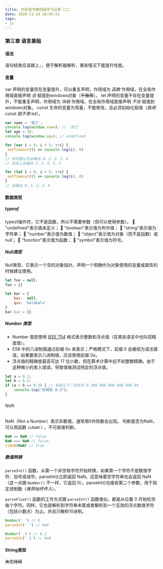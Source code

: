 ```yaml
---
title: JS红宝书第四版学习记录（二）
date: 2020-11-10 18:04:51
tags:
- js
---
```

### 第三章 语言基础

#### 语法

语句结束应该跟上`;`，便于解析器解析，某些情况下能提升性能。

#### 变量

var 声明的变量存在变量提升，可以重复声明，作用域为 _函数_ 作用域，在全局作用域直接声明 _会_ 赋值到windows对象（~~不推荐~~）。
let 声明的变量不存在变量提升，不能重复声明，作用域为 _块级_ 作用域，在全局作用域直接声明 _不会_ 赋值到windows对象。
const 生命的变量为常量，不能修改，且必须初始化赋值（_能用 const 就不用 let_）。

```javascript
var name = '张三'; 
console.log(window.name); // '张三' 
let age = 18; 
console.log(window.age); // undefined

for (var i = 0; i < 5; ++i) { 
 setTimeout(() => console.log(i), 0) 
} 
// 你可能以为会输出 0、1、2、3、4 
// 实际上会输出 5、5、5、5、5

for (let i = 0; i < 5; ++i) { 
 setTimeout(() => console.log(i), 0) 
} 
// 会输出 0、1、2、3、4
```

#### 数据类型

##### typeof
typeof操作符，它不是函数，所以不需要参数（但可以使用参数）。
 "undefined"表示值未定义；
 "boolean"表示值为布尔值；
 "string"表示值为字符串；
 "number"表示值为数值；
 "object"表示值为对象（而不是函数）或 null；
 "function"表示值为函数；
 "symbol"表示值为符号。

##### Null类型
Null类型，它表示一个空的对象指针。声明一个明确作为对象使用的变量或属性的时候建议使用。
```javascript
let foo = null;
foo = {}

let bar = {
	baz:  null,
	qux: 'balabala'
}
bar.baz = {}
```
##### Number 类型
- Number 类型使用 [IEEE 754](https://baike.baidu.com/item/IEEE%20754/3869922 "百度百科") 格式表示整数和浮点值（在某些语言中也叫双精度值）。
- ES6 中的八进制值通过前缀 0o 来表示；严格模式下，前缀 0 会被视为语法错误，如果要表示八进制值，应该使用前缀 0o。
- 浮点值的精确度最高可达 17 位小数，但在算术计算中远不如整数精确。由于这种微小的舍入错误，导致很难测试特定的浮点值。

```javascript
let a = 0.1;
let b = 0.2;
if (a + b == 0.3) { // 别这么干！实际为 0.300 000 000 000 000 04
	console.log("你得到 0.3"); 
} 
```
###### NaN
NaN（Not a Number）表示非数值，通常用0作除数会出现。
判断是否为NaN，可以用函数 `isNaN()` ，不可直接判断。

```javascript
NaN == NaN // false
NaN === NaN // false
isNaN(NaN) // true
```
##### 数值转换
`parseInt()` 函数，从第一个非空格字符开始转换，如果第一个字符不是数值字符、加号或减号，parseInt()立即返回 NaN。这意味着空字符串也会返回 NaN（这一点跟 `Number()` 不一样，它返回 0）。parseInt()也接收第二个参数，用于指定进制数（_推荐始终传入_）。

`parseFloat()` 函数的工作方式跟 `parseInt()` 函数类似，都是从位置 0 开始检测每个字符。同样，它也是解析到字符串末尾或者解析到一个无效的浮点数值字符（包括小数点）为止。并且只解析10进制。

```javascript
Number(' ') // 0
parseInt(' ') // NaN

Number('.1') // 0.1
parseInt('.1') // NaN
```

#### String类型
~~未完待续~~